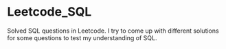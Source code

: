 # Leetcode_SQL
Solved SQL questions in Leetcode. I try to come up with different solutions for some questions to test my understanding of SQL.
